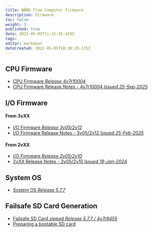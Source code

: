 ```yaml
---
title: NÅNO Flow Computer Firmware
description: Firmware
toc: false
weight: 3
published: true
date: 2022-05-05T11:31:35.429Z
tags: 
editor: markdown
dateCreated: 2022-05-05T10:38:19.135Z
---
```


## CPU Firmware
- <a href="/nano/firmware/CPU_4v7r10004-R.zip" download>CPU Firmware *Release 4v7r10004*</a>
- [CPU Firmware Release Notes - 4v7r10004 *Issued 25-Sep-2025*](</nano/firmware/CPU_Firmware_ChangeLog_2025-09-25.pdf>)

## I/O Firmware
#### From 3vXX
- <a href="/nano/firmware/IO_3v05_2v12.rbf" download>I/O Firmware *Release 3v05/2v12*</a>
- [I/O Firmware Release Notes - 3v05/2v12 *Issued 25-Feb-2025*](</nano/firmware/IO_Firmware_3vXX_ChangeLog_2025-02-25.pdf>)
#### From 2vXX
- <a href="/nano/firmware/IO_2v05_2v10.rbf" download>I/O Firmware *Release 2v05/2v10*</a>
- [2vXX Release Notes - 2v05/2v10 *Issued 19-Jan-2024*](</nano/firmware/IO_Firmware_2vXX_ChangeLog_2024-01-19.pdf>)

## System OS
- <a href="/nano/firmware/CPU_4vX_SystemOS_5.7.7.zip" download>System OS *Release 5.7.7*</a>

## Failsafe SD Card Generation
- <a href="/nano/firmware/Failsafe 5.7.7 4v7r9455-R.zip" download>Failsafe SD Card *zipped* *Release 5.7.7 / 4v7r9455*</a>
- [Preparing a bootable SD card](</nano/firmware/Preparing_bootable_SD_card.pdf>)
